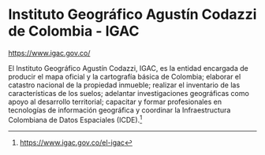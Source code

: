 # Instituto Geográfico Agustín Codazzi de Colombia - IGAC

https://www.igac.gov.co/

El Instituto Geográfico Agustín Codazzi, IGAC, es la entidad encargada de producir el mapa oficial y la cartografía básica de Colombia; elaborar el catastro nacional de la propiedad inmueble; realizar el inventario de las características de los suelos; adelantar investigaciones geográficas como apoyo al desarrollo territorial; capacitar y formar profesionales en tecnologías de información geográfica y coordinar la Infraestructura Colombiana de Datos Espaciales (ICDE).[^1]


[^1]: https://www.igac.gov.co/el-igac